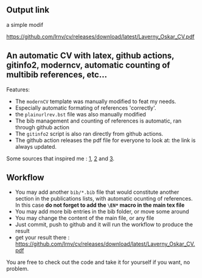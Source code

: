 ## Output link

a simple modif

https://github.com/lrnv/cv/releases/download/latest/Laverny_Oskar_CV.pdf

## An automatic CV with latex, github actions, gitinfo2, moderncv, automatic counting of multibib references, etc...

Features: 
- The `modernCV` template was manually modified to feat my needs.
- Especially automatic formating of references 'correctly'. 
- the `plainurlrev.bst` file was also manually modified 
- The bib management and counting of references is automatic, ran through github action
- The `gitinfo2` script is also ran directly from github actions. 
- The github action releases the pdf file for everyone to look at: the link is always updated.

Some sources that inspired me : [1](https://github.com/Qkessler/cv), [2](https://github.com/marvinpinto/actions/blob/master/.github/workflows/pre-release.yml) and [3](https://github.com/rbarazzutti/gitinfo2-latexmk).

## Workflow

- You may add another `bib/*.bib` file that would constitute another section in the publications lists, with automatic ocunting of references. In this case **do not forget to add the `\EN*` macro in the main tex file**
- You may add more bib entries in the bib folder, or move some around
- You may change the content of the main file, or any file
- Just commit, push to github and it will run the workflow to produce the result
- get your result there : https://github.com/lrnv/cv/releases/download/latest/Laverny_Oskar_CV.pdf


You are free to check out the code and take it for yourself if you want, no problem. 